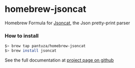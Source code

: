 # homebrew-jsoncat
Homebrew Formula for [Jsoncat](https://github.com/pantuza/jsoncat), the Json pretty-print parser 

### How to install

```bash
$> brew tap pantuza/homebrew-jsoncat
$> brew install jsoncat
```

See the full documentation at [project page on github](https://github.com/pantuza/jsoncat)
